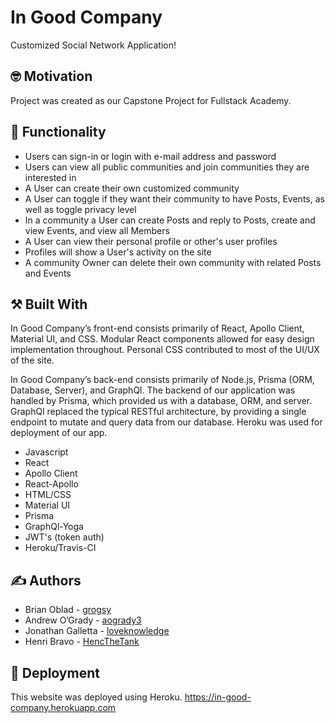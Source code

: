 #  In Good Company

Customized Social Network Application!

## :nerd_face: Motivation

Project was created as our Capstone Project for Fullstack Academy.

## :shopping_cart: Functionality

* Users can sign-in or login with e-mail address and password
* Users can view all public communities and join communities they are interested in
* A User can create their own customized community
* A User can toggle if they want their community to have Posts, Events, as well as toggle privacy level
* In a community a User can create Posts and reply to Posts, create and view Events, and view all Members
* A User can view their personal profile or other's user profiles
* Profiles will show a User's activity on the site
* A community Owner can delete their own community with related Posts and Events

## :hammer_and_pick: Built With

In Good Company’s front-end consists primarily of React, Apollo Client, Material UI, and CSS. Modular React components allowed for easy design implementation throughout. Personal CSS contributed to most of the UI/UX of the site.

In Good Company’s back-end consists primarily of Node.js, Prisma (ORM, Database, Server), and GraphQl. The backend of our application was handled by Prisma, which provided us with a database, ORM, and server. GraphQl replaced the typical RESTful architecture, by providing a single endpoint to mutate and query data from our database. Heroku was used for deployment of our app.

* Javascript
* React
* Apollo Client
* React-Apollo
* HTML/CSS
* Material UI
* Prisma
* GraphQl-Yoga
* JWT's (token auth)
* Heroku/Travis-CI

## :writing_hand: Authors

* Brian Oblad - [grogsy](https://github.com/grogsy)
* Andrew O’Grady - [aogrady3](https://github.com/aogrady3)
* Jonathan Galletta - [loveknowledge](https://github.com/loveknowledge)
* Henri Bravo - [HencTheTank](https://github.com/HencTheTank)

## :rocket: Deployment

This website was deployed using Heroku.
https://in-good-company.herokuapp.com
